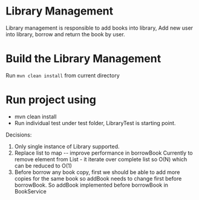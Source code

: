 # Library Management
Library management is responsible to add books into library, Add new user into library, borrow and return the book by user.

# Build the Library Management
  Run `mvn clean install` from current directory

# Run project using
   - mvn clean install
   - Run individual test under test folder,  LibraryTest is starting point.


Decisions:
1. Only single instance of Library supported.
2. Replace list to map -- improve performance in borrowBook
   Currently to remove element from List - it iterate over complete list so O(N) which can be reduced to O(1)
3. Before borrow any book copy, first we should be able to add more copies for the same book so addBook needs to change first before borrowBook.
   So addBook implemented before borrowBook in BookService
